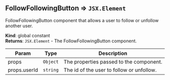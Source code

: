 <a name="FollowFollowingButton"></a>

## FollowFollowingButton ⇒ <code>JSX.Element</code>
FollowFollowingButton component that allows a user to follow or unfollow another user.

**Kind**: global constant  
**Returns**: <code>JSX.Element</code> - The FollowFollowingButton component.  

| Param | Type | Description |
| --- | --- | --- |
| props | <code>Object</code> | The properties passed to the component. |
| props.userId | <code>string</code> | The id of the user to follow or unfollow. |

